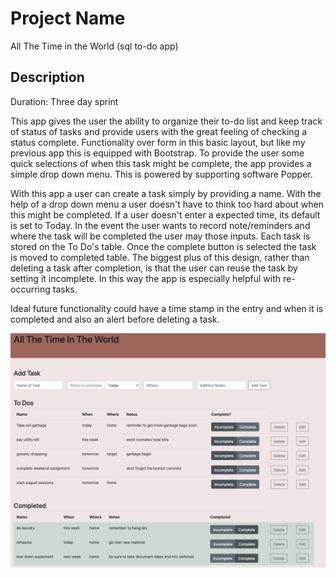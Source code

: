 # Project Name

All The Time in the World (sql to-do app)

## Description

Duration: Three day sprint

This app gives the user the ability to organize their to-do list and keep track of status of tasks and provide users with the great feeling of checking a status complete. Functionality over form in this basic layout, but like my previous app this is equipped with Bootstrap.  To provide the user some quick selections of when this task might be complete, the app provides a simple drop down menu. This is powered by supporting software Popper. 

With this app a user can create a task simply by providing a name. With the help of a drop down menu a user doesn't have to think too hard about when this might be completed. If a user doesn't enter a expected time, its default is set to Today. In the event the user wants to record note/reminders and where the task will be completed the user may those inputs.  Each task is stored on the To Do's table. Once the complete button is selected the task is moved to completed table. The biggest plus of this design, rather than deleting a task after completion, is that the user can reuse the task by setting it incomplete. In this way the app is especially helpful with re-occurring tasks. 


Ideal future functionality could have a time stamp in the entry and when it is completed and also an alert before deleting a task. 

![Screenshot1](ScreenShot1.png)

